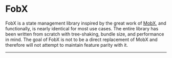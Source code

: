 # FobX

FobX is a state management library inspired by the great work of [MobX](https://github.com/mobxjs/mobx), and functionally, is nearly identical for most use cases. The entire library has been written from scratch with tree-shaking, bundle size, and performance in mind. The goal of FobX is not to be a direct replacement of MobX and therefore will not attempt to maintain feature parity with it.

---
